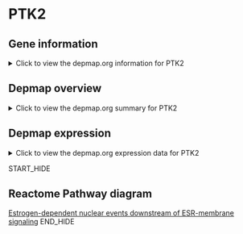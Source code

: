 <h1>PTK2</h1>

<h2>Gene information</h2>
<details>
  <summary>Click to view the depmap.org information for PTK2</summary>
  <iframe src="https://depmap.org/portal/gene/PTK2?tab=about" style="border:none;width:100%;height:800px"></iframe>
</details>

<h2>Depmap overview</h2>
<details>
  <summary>Click to view the depmap.org summary for PTK2</summary>
  <iframe src="https://depmap.org/portal/gene/PTK2?tab=overview" style="border:none;width:100%;height:800px"></iframe>
</details>

<h2>Depmap expression</h2>
<details>
  <summary>Click to view the depmap.org expression data for PTK2</summary>
  <iframe src="https://depmap.org/portal/gene/PTK2?tab=characterization" style="border:none;width:100%;height:800px"></iframe>
</details>


START_HIDE
<h2>Reactome Pathway diagram</h2>
<a href="https://reactome.org/PathwayBrowser/#/R-HSA-9634638">Estrogen-dependent nuclear events downstream of ESR-membrane signaling</a>
END_HIDE


